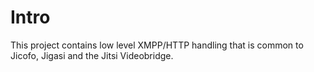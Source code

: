 # Intro

This project contains low level XMPP/HTTP handling that is common to Jicofo,
Jigasi and the Jitsi Videobridge.
